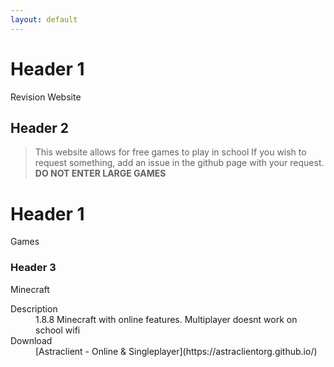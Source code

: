 ```yaml
---
layout: default
---
```

# Header 1
Revision Website

## Header 2
> This website allows for free games to play in school
> If you wish to request something, add an issue in the github page with your request. **DO NOT ENTER LARGE GAMES**

# Header 1
Games

### Header 3
Minecraft
<dl>
  <dt>Description</dd>
  <dd>1.8.8 Minecraft with online features. Multiplayer doesnt work on school wifi</dd>
  <dt>Download</dt>
  <dd>[Astraclient - Online & Singleplayer](https://astraclientorg.github.io/)</dd>
</dl>
